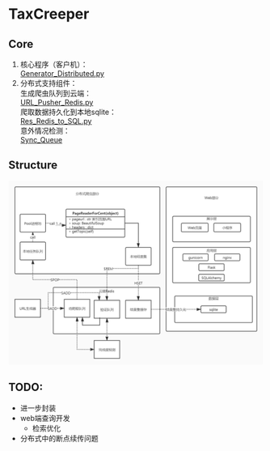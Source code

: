 # TaxCreeper
## Core
1. 核心程序（客户机）：  
[Generator_Distributed.py](https://github.com/FloatingCat/TaxCreeper/blob/main/Generator_Distributed.py)
2. 分布式支持组件：  
生成爬虫队列到云端：  
[URL_Pusher_Redis.py](https://github.com/FloatingCat/TaxCreeper/blob/main/URL_Pusher_Redis.py)  
爬取数据持久化到本地sqlite：  
[Res_Redis_to_SQL.py](https://github.com/FloatingCat/TaxCreeper/blob/main/Res_Redis_to_SQL.py)  
意外情况检测：  
[Sync_Queue](https://github.com/FloatingCat/TaxCreeper/blob/main/Sync_Queue.py)
## Structure
![Structure](https://raw.githubusercontent.com/FloatingCat/TaxCreeper/main/Doc/Structure_2.jpg)
## TODO:
- 进一步封装
- web端查询开发
    - 检索优化
- 分布式中的断点续传问题

